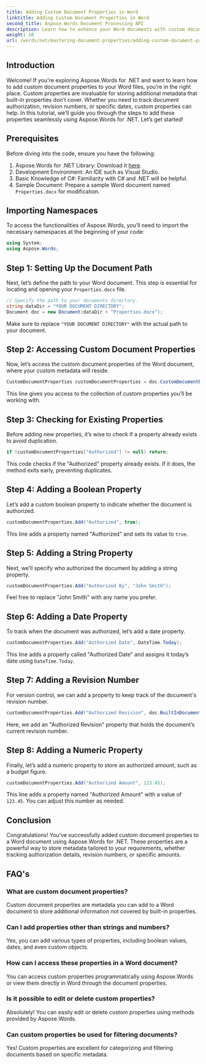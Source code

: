 ```yaml
---
title: Adding Custom Document Properties in Word
linktitle: Adding Custom Document Properties in Word
second_title: Aspose.Words Document Processing API
description: Learn how to enhance your Word documents with custom document properties using Aspose.Words for .NET. This comprehensive guide walks you through the process.
weight: 10
url: /words/net/mastering-document-properties/adding-custom-document-properties-in-word/
---
```

## Introduction

Welcome! If you're exploring Aspose.Words for .NET and want to learn how to add custom document properties to your Word files, you’re in the right place. Custom properties are invaluable for storing additional metadata that built-in properties don’t cover. Whether you need to track document authorization, revision numbers, or specific dates, custom properties can help. In this tutorial, we’ll guide you through the steps to add these properties seamlessly using Aspose.Words for .NET. Let’s get started!

## Prerequisites

Before diving into the code, ensure you have the following:

1. Aspose.Words for .NET Library: Download it [here](https://releases.aspose.com/words/net/).
2. Development Environment: An IDE such as Visual Studio.
3. Basic Knowledge of C#: Familiarity with C# and .NET will be helpful.
4. Sample Document: Prepare a sample Word document named `Properties.docx` for modification.

## Importing Namespaces

To access the functionalities of Aspose.Words, you’ll need to import the necessary namespaces at the beginning of your code:

```csharp
using System;
using Aspose.Words;
```

## Step 1: Setting Up the Document Path

Next, let’s define the path to your Word document. This step is essential for locating and opening your `Properties.docx` file.

```csharp
// Specify the path to your documents directory.
string dataDir = "YOUR DOCUMENT DIRECTORY";
Document doc = new Document(dataDir + "Properties.docx");
```

Make sure to replace `"YOUR DOCUMENT DIRECTORY"` with the actual path to your document.

## Step 2: Accessing Custom Document Properties

Now, let’s access the custom document properties of the Word document, where your custom metadata will reside.

```csharp
CustomDocumentProperties customDocumentProperties = doc.CustomDocumentProperties;
```

This line gives you access to the collection of custom properties you’ll be working with.

## Step 3: Checking for Existing Properties

Before adding new properties, it’s wise to check if a property already exists to avoid duplication.

```csharp
if (customDocumentProperties["Authorized"] != null) return;
```

This code checks if the "Authorized" property already exists. If it does, the method exits early, preventing duplicates.

## Step 4: Adding a Boolean Property

Let’s add a custom boolean property to indicate whether the document is authorized.

```csharp
customDocumentProperties.Add("Authorized", true);
```

This line adds a property named "Authorized" and sets its value to `true`.

## Step 5: Adding a String Property

Next, we’ll specify who authorized the document by adding a string property.

```csharp
customDocumentProperties.Add("Authorized By", "John Smith");
```

Feel free to replace "John Smith" with any name you prefer.

## Step 6: Adding a Date Property

To track when the document was authorized, let’s add a date property.

```csharp
customDocumentProperties.Add("Authorized Date", DateTime.Today);
```

This line adds a property called "Authorized Date" and assigns it today’s date using `DateTime.Today`.

## Step 7: Adding a Revision Number

For version control, we can add a property to keep track of the document's revision number.

```csharp
customDocumentProperties.Add("Authorized Revision", doc.BuiltInDocumentProperties.RevisionNumber);
```

Here, we add an "Authorized Revision" property that holds the document’s current revision number.

## Step 8: Adding a Numeric Property

Finally, let’s add a numeric property to store an authorized amount, such as a budget figure.

```csharp
customDocumentProperties.Add("Authorized Amount", 123.45);
```

This line adds a property named "Authorized Amount" with a value of `123.45`. You can adjust this number as needed.

## Conclusion

Congratulations! You’ve successfully added custom document properties to a Word document using Aspose.Words for .NET. These properties are a powerful way to store metadata tailored to your requirements, whether tracking authorization details, revision numbers, or specific amounts.

## FAQ's

### What are custom document properties?
Custom document properties are metadata you can add to a Word document to store additional information not covered by built-in properties.

### Can I add properties other than strings and numbers?
Yes, you can add various types of properties, including boolean values, dates, and even custom objects.

### How can I access these properties in a Word document?
You can access custom properties programmatically using Aspose.Words or view them directly in Word through the document properties.

### Is it possible to edit or delete custom properties?
Absolutely! You can easily edit or delete custom properties using methods provided by Aspose.Words.

### Can custom properties be used for filtering documents?
Yes! Custom properties are excellent for categorizing and filtering documents based on specific metadata.

